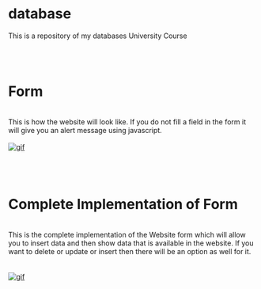 # database
This is a repository of my databases University Course

<br>
<br>
<h1>Form</h1>
<br>
This is how the website will look like. If you do not fill a field in the form it will give you an alert message using javascript.


<br>
<br>
<a href="https://im2.ezgif.com/tmp/ezgif-2-2adcbe7e621c.gif"><img src="https://im2.ezgif.com/tmp/ezgif-2-2adcbe7e621c.gif" title="gif"/></a>
<br>
<br>
<br>
<br>
<h1>Complete Implementation of Form</h1>
<br>
This is the complete implementation of the Website form which will allow you to insert data and then show data that is available in the website. If you want to delete or update or insert then there will be an option as well for it.
<br>
<br>
<br>
<a href="https://im2.ezgif.com/tmp/ezgif-2-128d48b4211a.gif"><img src="https://im2.ezgif.com/tmp/ezgif-2-128d48b4211a.gif" title="gif"/></a>
